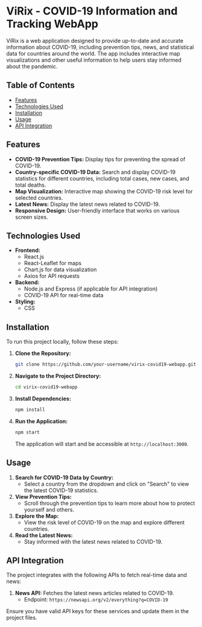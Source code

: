# ViRix - COVID-19 Information and Tracking WebApp

ViRix is a web application designed to provide up-to-date and accurate information about COVID-19, including prevention tips, news, and statistical data for countries around the world. The app includes interactive map visualizations and other useful information to help users stay informed about the pandemic.

## Table of Contents

- [Features](#features)
- [Technologies Used](#technologies-used)
- [Installation](#installation)
- [Usage](#usage)
- [API Integration](#api-integration)

## Features

- **COVID-19 Prevention Tips:** Display tips for preventing the spread of COVID-19.
- **Country-specific COVID-19 Data:** Search and display COVID-19 statistics for different countries, including total cases, new cases, and total deaths.
- **Map Visualization:** Interactive map showing the COVID-19 risk level for selected countries.
- **Latest News:** Display the latest news related to COVID-19.
- **Responsive Design:** User-friendly interface that works on various screen sizes.

## Technologies Used

- **Frontend:**
  - React.js
  - React-Leaflet for maps
  - Chart.js for data visualization
  - Axios for API requests
- **Backend:**
  - Node.js and Express (if applicable for API integration)
  - COVID-19 API for real-time data
- **Styling:**
  - CSS

## Installation

To run this project locally, follow these steps:

1. **Clone the Repository:**
   ```bash
   git clone https://github.com/your-username/virix-covid19-webapp.git
   ```
2. **Navigate to the Project Directory:**
   ```bash
   cd virix-covid19-webapp
   ```
3. **Install Dependencies:**
   ```bash
   npm install
   ```
4. **Run the Application:**
   ```bash
   npm start
   ```
   The application will start and be accessible at `http://localhost:3000`.

## Usage

1. **Search for COVID-19 Data by Country:**
   - Select a country from the dropdown and click on "Search" to view the latest COVID-19 statistics.
2. **View Prevention Tips:**
   - Scroll through the prevention tips to learn more about how to protect yourself and others.
3. **Explore the Map:**
   - View the risk level of COVID-19 on the map and explore different countries.
4. **Read the Latest News:**
   - Stay informed with the latest news related to COVID-19.

## API Integration

The project integrates with the following APIs to fetch real-time data and news:

1. **News API:** Fetches the latest news articles related to COVID-19.
   - Endpoint: `https://newsapi.org/v2/everything?q=COVID-19`

Ensure you have valid API keys for these services and update them in the project files.
